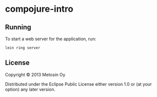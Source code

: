 # compojure-intro

## Running

To start a web server for the application, run:

    lein ring server

## License

Copyright &copy; 2013 Metosin Oy

Distributed under the Eclipse Public License either version 1.0 or (at
your option) any later version.
